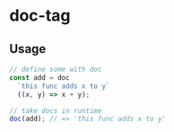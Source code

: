 # doc-tag

## Usage

```js
// define some with doc
const add = doc
  `this func adds x to y`
  ((x, y) => x + y);
```

```js
// take docs in runtime
doc(add); // => 'this func adds x to y'
```
